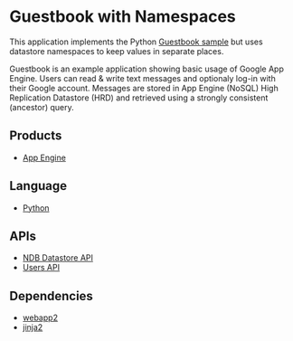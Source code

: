 # Guestbook with Namespaces

This application implements the Python [Guestbook sample][7] but uses
datastore namespaces to keep values in separate places.

Guestbook is an example application showing basic usage of Google App
Engine. Users can read & write text messages and optionaly log-in with
their Google account. Messages are stored in App Engine (NoSQL)
High Replication Datastore (HRD) and retrieved using a strongly consistent
(ancestor) query.

## Products
- [App Engine][1]

## Language
- [Python][2]

## APIs
- [NDB Datastore API][3]
- [Users API][4]

## Dependencies
- [webapp2][5]
- [jinja2][6]

[1]: https://developers.google.com/appengine
[2]: https://python.org
[3]: https://developers.google.com/appengine/docs/python/ndb/
[4]: https://developers.google.com/appengine/docs/python/users/
[5]: http://webapp-improved.appspot.com/
[6]: http://jinja.pocoo.org/docs/
[7]: https://github.com/GoogleCloudPlatform/appengine-guestbook-python/tree/part6-staticfiles
